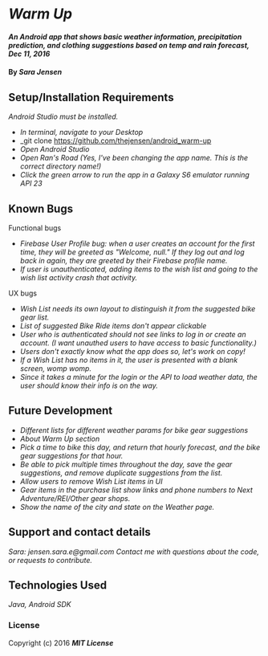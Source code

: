# _Warm Up_

#### _An Android app that shows basic weather information, precipitation prediction, and clothing suggestions based on temp and rain forecast, Dec 11, 2016_

#### By _**Sara Jensen**_

## Setup/Installation Requirements

_Android Studio must be installed._

* _In terminal, navigate to your Desktop_
* _git clone https://github.com/thejensen/android_warm-up
* _Open Android Studio_
* _Open Ran's Road (Yes, I've been changing the app name. This is the correct directory name!)_
* _Click the green arrow to run the app in a Galaxy S6 emulator running API 23_

## Known Bugs

Functional bugs
* _Firebase User Profile bug: when a user creates an account for the first time, they will be greeted as "Welcome, null." If they log out and log back in again, they are greeted by their Firebase profile name._
* _If user is unauthenticated, adding items to the wish list and going to the wish list activity crash that activity._

UX bugs
* _Wish List needs its own layout to distinguish it from the suggested bike gear list._
* _List of suggested Bike Ride items don't appear clickable_
* _User who is authenticated should not see links to log in or create an account. (I want unauthed users to have access to basic functionality.)_
* _Users don't exactly know what the app does so, let's work on copy!_
* _If a Wish List has no items in it, the user is presented with a blank screen, womp womp._
* _Since it takes a minute for the login or the API to load weather data, the user should know their info is on the way._

## Future Development

* _Different lists for different weather params for bike gear suggestions_
* _About Warm Up section_
* _Pick a time to bike this day, and return that hourly forecast, and the bike gear suggestions for that hour._
* _Be able to pick multiple times throughout the day, save the gear suggestions, and remove duplicate suggestions from the list._
* _Allow users to remove Wish List items in UI_
* _Gear items in the purchase list show links and phone numbers to Next Adventure/REI/Other gear shops._
* _Show the name of the city and state on the Weather page._

## Support and contact details

 _Sara: jensen.sara.e@gmail.com_
 _Contact me with questions about the code, or requests to contribute._

## Technologies Used

_Java, Android SDK_

### License

Copyright (c) 2016 **_MIT License_**